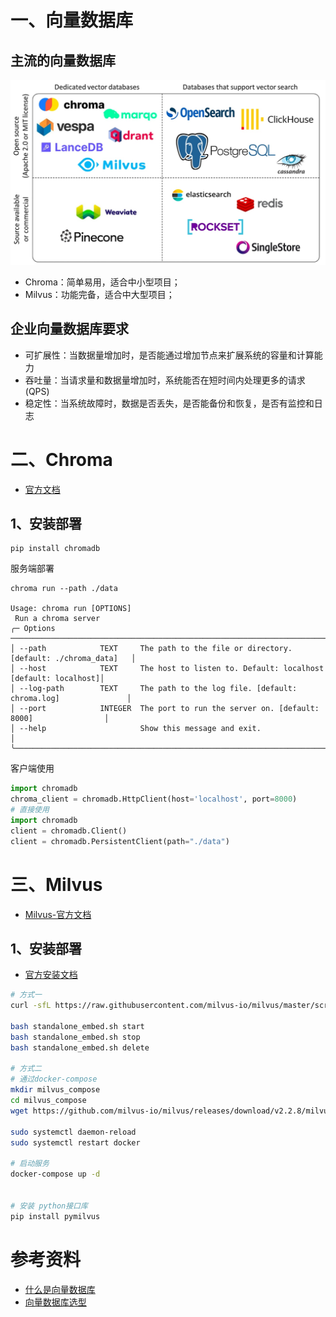 # 一、向量数据库


## 主流的向量数据库

![](image/常用向量数据库.jpg)

- Chroma：简单易用，适合中小型项目；
- Milvus：功能完备，适合中大型项目；

## 企业向量数据库要求

- 可扩展性：当数据量增加时，是否能通过增加节点来扩展系统的容量和计算能力
- 吞吐量：当请求量和数据量增加时，系统能否在短时间内处理更多的请求(QPS)
- 稳定性：当系统故障时，数据是否丢失，是否能备份和恢复，是否有监控和日志


# 二、Chroma

- [官方文档](https://www.trychroma.com/)

## 1、安装部署

```
pip install chromadb
```
服务端部署
```
chroma run --path ./data

Usage: chroma run [OPTIONS]                                                                                                                        
 Run a chroma server                                                                                                                                
╭─ Options ────────────────────────────────────────────────────────────────────────────────╮
│ --path            TEXT     The path to the file or directory. [default: ./chroma_data]   │
│ --host            TEXT     The host to listen to. Default: localhost [default: localhost]│
│ --log-path        TEXT     The path to the log file. [default: chroma.log]               │
│ --port            INTEGER  The port to run the server on. [default: 8000]                │
│ --help                     Show this message and exit.                                   │
╰──────────────────────────────────────────────────────────────────────────────────────────╯
```
客户端使用
```python
import chromadb
chroma_client = chromadb.HttpClient(host='localhost', port=8000)
# 直接使用
import chromadb
client = chromadb.Client()
client = chromadb.PersistentClient(path="./data")
```

# 三、Milvus

- [Milvus-官方文档](https://milvus.io/zh)

## 1、安装部署

- [官方安装文档](https://milvus.io/docs/zh/install-overview.md)

```bash
# 方式一
curl -sfL https://raw.githubusercontent.com/milvus-io/milvus/master/scripts/standalone_embed.sh -o standalone_embed.sh

bash standalone_embed.sh start
bash standalone_embed.sh stop
bash standalone_embed.sh delete

# 方式二
# 通过docker-compose
mkdir milvus_compose
cd milvus_compose
wget https://github.com/milvus-io/milvus/releases/download/v2.2.8/milvus-standalone-docker-compose.yml -O docker-compose.yml
 
sudo systemctl daemon-reload
sudo systemctl restart docker

# 启动服务
docker-compose up -d


# 安装 python接口库
pip install pymilvus
```

# 参考资料

- [什么是向量数据库](https://www.pinecone.io/learn/vector-database/)
- [向量数据库选型](https://zhuanlan.zhihu.com/p/27399676042)